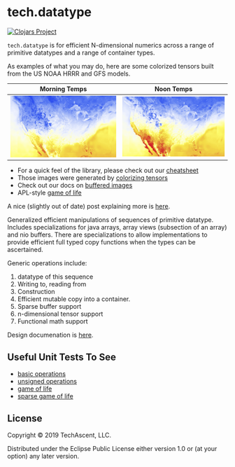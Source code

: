 # tech.datatype
[![Clojars Project](https://clojars.org/techascent/tech.datatype/latest-version.svg)](https://clojars.org/techascent/tech.datatype)

`tech.datatype` is for efficient N-dimensional numerics across a range of primitive
datatypes and a range of container types.

As examples of what you may do, here are some colorized tensors built from the US NOAA 
HRRR and GFS models.

| Morning Temps                           | Noon Temps                        | 
|---------                                |-------                            |
|![morning](docs/images/morning-conus.png)|![noon](docs/images/noon-conus.png)|


* For a quick feel of the library, please check out our [cheatsheet](docs/cheatsheet.md)
* Those images were generated by [colorizing tensors](docs/colorize.md)
* Check out our docs on [buffered images](docs/buffered-image.md)
* APL-style [game of life](test/tech/v2/apl/game_of_life.clj)


A nice (slightly out of date) post explaining more is 
[here](http://techascent.com/blog/datatype-library.html).


Generalized efficient manipulations of sequences of primitive datatype.
Includes specializations for java arrays, array views (subsection of an array)
and nio buffers.  There are specializations to allow implementations to provide
efficient full typed copy functions when the types can be ascertained.

  Generic operations include:
  1. datatype of this sequence
  2. Writing to, reading from
  3. Construction
  4. Efficient mutable copy into a container.
  5. Sparse buffer support
  6. n-dimensional tensor support
  7. Functional math support



Design documenation is [here](docs).


## Useful Unit Tests To See

* [basic operations](test/tech/v2/datatype_test.clj)
* [unsigned operations](test/tech/v2/datatype/typed_buffer_test.clj)
* [game of life](test/tech/v2/apl/game_of_life.clj)
* [sparse game of life](test/tech/v2/apl/sparse_game_of_life.clj)


## License

Copyright © 2019 TechAscent, LLC.

Distributed under the Eclipse Public License either version 1.0 or (at
your option) any later version.
